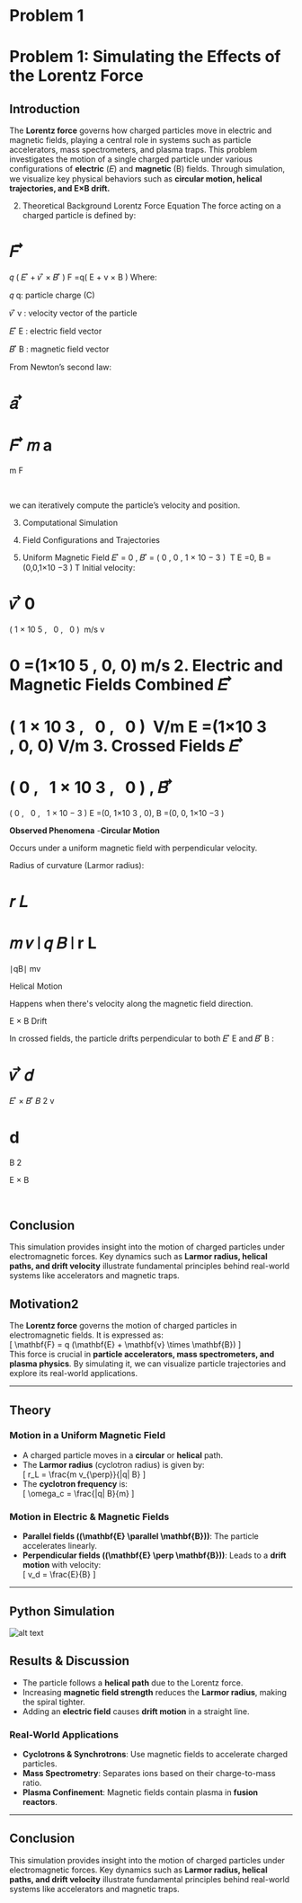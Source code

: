 # Problem 1
# **Problem 1: Simulating the Effects of the Lorentz Force**  


## **Introduction**
The **Lorentz force** governs how charged particles move in electric and magnetic fields, playing a central role in systems such as particle accelerators, mass spectrometers, and plasma traps.
This problem investigates the motion of a single charged particle under various configurations of **electric** (𝐸) and **magnetic** (B) fields.
Through simulation, we visualize key physical behaviors such as **circular motion, helical trajectories, and E×B drift.**



2. Theoretical Background
Lorentz Force Equation
The force acting on a charged particle is defined by:

𝐹
⃗
=
𝑞
(
𝐸
⃗
+
𝑣
⃗
×
𝐵
⃗
)
F
 =q( 
E
 + 
v
 × 
B
 )
Where:

𝑞
q: particle charge (C)

𝑣
⃗
v
 : velocity vector of the particle

𝐸
⃗
E
 : electric field vector

𝐵
⃗
B
 : magnetic field vector

From Newton’s second law:

𝑎
⃗
=
𝐹
⃗
𝑚
a
 = 
m
F
 
​
 
we can iteratively compute the particle’s velocity and position.

3. Computational Simulation


4. Field Configurations and Trajectories
1. Uniform Magnetic Field
𝐸
⃗
=
0
,
𝐵
⃗
=
(
0
,
0
,
1
×
10
−
3
)
 T
E
 =0, 
B
 =(0,0,1×10 
−3
 ) T
Initial velocity:

𝑣
⃗
0
=
(
1
×
10
5
,
 
0
,
 
0
)
 m/s
v
  
0
​
 =(1×10 
5
 , 0, 0) m/s
2. Electric and Magnetic Fields Combined
𝐸
⃗
=
(
1
×
10
3
,
 
0
,
 
0
)
 V/m
E
 =(1×10 
3
 , 0, 0) V/m
3. Crossed Fields
𝐸
⃗
=
(
0
,
 
1
×
10
3
,
 
0
)
,
𝐵
⃗
=
(
0
,
 
0
,
 
1
×
10
−
3
)
E
 =(0, 1×10 
3
 , 0), 
B
 =(0, 0, 1×10 
−3
 )



**Observed Phenomena**
-**Circular Motion**

 Occurs under a uniform magnetic field with perpendicular velocity.

 Radius of curvature (Larmor radius):

𝑟
𝐿
=
𝑚
𝑣
∣
𝑞
𝐵
∣
r 
L
​
 = 
∣qB∣
mv
​
 
Helical Motion

Happens when there's velocity along the magnetic field direction.

E × B Drift

In crossed fields, the particle drifts perpendicular to both 
𝐸
⃗
E
  and 
𝐵
⃗
B
 :

𝑣
⃗
𝑑
=
𝐸
⃗
×
𝐵
⃗
𝐵
2
v
  
d
​
 = 
B 
2
 
E
 × 
B
 
​
 
## **Conclusion**
This simulation provides insight into the motion of charged particles under electromagnetic forces.
Key dynamics such as **Larmor radius, helical paths, and drift velocity** illustrate fundamental principles behind real-world systems like accelerators and magnetic traps.











































## **Motivation2**  
The **Lorentz force** governs the motion of charged particles in electromagnetic fields. It is expressed as:  
\[
\mathbf{F} = q (\mathbf{E} + \mathbf{v} \times \mathbf{B})
\]  
This force is crucial in **particle accelerators, mass spectrometers, and plasma physics**. By simulating it, we can visualize particle trajectories and explore its real-world applications.  

---

## **Theory**  

### **Motion in a Uniform Magnetic Field**  
- A charged particle moves in a **circular** or **helical** path.  
- The **Larmor radius** (cyclotron radius) is given by:  
  \[
  r_L = \frac{m v_{\perp}}{|q| B}
  \]  
- The **cyclotron frequency** is:  
  \[
  \omega_c = \frac{|q| B}{m}
  \]  

### **Motion in Electric & Magnetic Fields**  
- **Parallel fields (\(\mathbf{E} \parallel \mathbf{B}\))**: The particle accelerates linearly.  
- **Perpendicular fields (\(\mathbf{E} \perp \mathbf{B}\))**: Leads to a **drift motion** with velocity:  
  \[
  v_d = \frac{E}{B}
  \]  

---

## **Python Simulation**  
![alt text](image-1.png)

## **Results & Discussion**  
- The particle follows a **helical path** due to the Lorentz force.  
- Increasing **magnetic field strength** reduces the **Larmor radius**, making the spiral tighter.  
- Adding an **electric field** causes **drift motion** in a straight line.  

### **Real-World Applications**  
- **Cyclotrons & Synchrotrons**: Use magnetic fields to accelerate charged particles.  
- **Mass Spectrometry**: Separates ions based on their charge-to-mass ratio.  
- **Plasma Confinement**: Magnetic fields contain plasma in **fusion reactors**.  

---

## **Conclusion**  
This simulation provides insight into the motion of charged particles under electromagnetic forces.
Key dynamics such as **Larmor radius, helical paths, and drift velocity** illustrate fundamental principles behind real-world systems like accelerators and magnetic traps.

